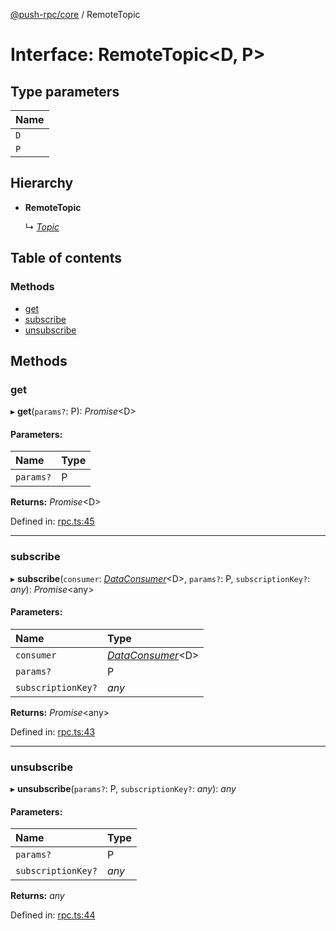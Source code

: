 [@push-rpc/core](../README.md) / RemoteTopic

# Interface: RemoteTopic<D, P\>

## Type parameters

| Name |
| :------ |
| `D` |
| `P` |

## Hierarchy

* **RemoteTopic**

  ↳ [*Topic*](topic.md)

## Table of contents

### Methods

- [get](remotetopic.md#get)
- [subscribe](remotetopic.md#subscribe)
- [unsubscribe](remotetopic.md#unsubscribe)

## Methods

### get

▸ **get**(`params?`: P): *Promise*<D\>

#### Parameters:

| Name | Type |
| :------ | :------ |
| `params?` | P |

**Returns:** *Promise*<D\>

Defined in: [rpc.ts:45](https://github.com/vasyas/typescript-rpc/blob/4afbec1/packages/core/src/rpc.ts#L45)

___

### subscribe

▸ **subscribe**(`consumer`: [*DataConsumer*](../README.md#dataconsumer)<D\>, `params?`: P, `subscriptionKey?`: *any*): *Promise*<any\>

#### Parameters:

| Name | Type |
| :------ | :------ |
| `consumer` | [*DataConsumer*](../README.md#dataconsumer)<D\> |
| `params?` | P |
| `subscriptionKey?` | *any* |

**Returns:** *Promise*<any\>

Defined in: [rpc.ts:43](https://github.com/vasyas/typescript-rpc/blob/4afbec1/packages/core/src/rpc.ts#L43)

___

### unsubscribe

▸ **unsubscribe**(`params?`: P, `subscriptionKey?`: *any*): *any*

#### Parameters:

| Name | Type |
| :------ | :------ |
| `params?` | P |
| `subscriptionKey?` | *any* |

**Returns:** *any*

Defined in: [rpc.ts:44](https://github.com/vasyas/typescript-rpc/blob/4afbec1/packages/core/src/rpc.ts#L44)

